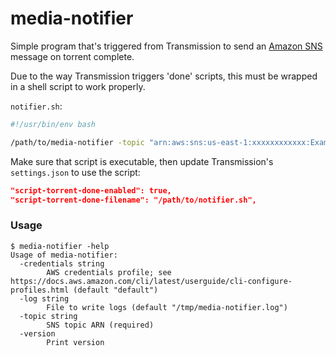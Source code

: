 # media-notifier
Simple program that's triggered from Transmission to send an [Amazon SNS](https://aws.amazon.com/sns/) message on torrent complete.

Due to the way Transmission triggers 'done' scripts, this must be wrapped in a shell script to work properly.

`notifier.sh`:
```bash
#!/usr/bin/env bash

/path/to/media-notifier -topic "arn:aws:sns:us-east-1:xxxxxxxxxxxx:Example"
```

Make sure that script is executable, then update Transmission's `settings.json` to use the script:

```json
"script-torrent-done-enabled": true,
"script-torrent-done-filename": "/path/to/notifier.sh",
```

### Usage

```shell
$ media-notifier -help
Usage of media-notifier:
  -credentials string
        AWS credentials profile; see https://docs.aws.amazon.com/cli/latest/userguide/cli-configure-profiles.html (default "default")
  -log string
        File to write logs (default "/tmp/media-notifier.log")
  -topic string
        SNS topic ARN (required)
  -version
        Print version
```
